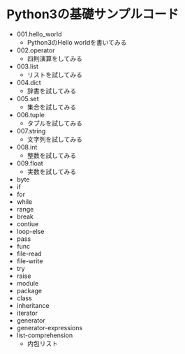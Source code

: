 # Python3の基礎サンプルコード

* 001.hello_world
    - Python3のHello worldを書いてみる
* 002.operator
    - 四則演算をしてみる
* 003.list
    - リストを試してみる
* 004.dict
    - 辞書を試してみる
* 005.set
    - 集合を試してみる
* 006.tuple
    - タプルを試してみる
* 007.string
    - 文字列を試してみる
* 008.int
    - 整数を試してみる
* 009.float
    - 実数を試してみる
* byte
* if
* for
* while
* range
* break
* contiue
* loop-else
* pass
* func
* file-read
* file-write
* try
* raise
* module
* package
* class
* inheritance
* iterator
* generator
* generator-expressions
* list-comprehension
    + 内包リスト
